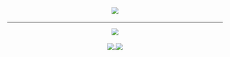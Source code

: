 <h1 align="center">
  <a href="https://github.com/mlkdeveloper">
    <img src="https://readme-typing-svg.herokuapp.com/?lines=;Hello+World!&center=true&size=27">
  </a>
</h1>

---


<p align="center">
  <a href="https://github.com/mlkdeveloper">
    <img src="http://github-readme-streak-stats.herokuapp.com?user=mlkdeveloper&theme=radical&background=0d1117&border=666">
  </a>
  <br>
  <br>
  <a href="https://github.com/mlkdeveloper">
    <img align="center" src="https://github-readme-stats.vercel.app/api/top-langs/?username=mlkdeveloper&layout=compact&theme=radical" />
  </a>

  <a href="https://github.com/mlkdeveloper?tab=repositories">
  <img align="center" src="https://github-readme-stats.vercel.app/api?username=mlkdeveloper&include_all_commits=true&count_private=true&show_icons=true&hide_rank=false&hide_border=true&theme=dracula&custom_title=My%20Stats&hide=contribs" />
</a>

</p>

